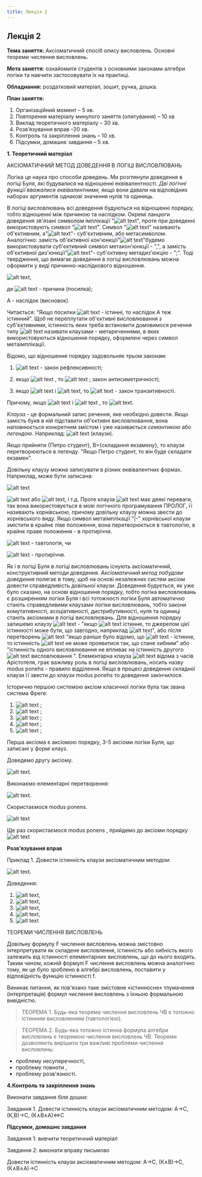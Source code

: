 ```yaml
---
title: Лекція 2
---
```


## Лекція 2

**Тема заняття:** Аксіоматичний спосіб опису висловлень. Основні теореми числення висловлень.

**Мета заняття:** ознайомити студентів з основними законами алгебри логіки та навчити застосовувати їх на практиці.

**Обладнання:**  роздатковий матеріал, зошит, ручка, дошка.

**План заняття:**

1.	Організаційний момент – 5 хв.
2.	Повторення матеріалу минулого заняття (опитування) – 10 хв
3.	Виклад теоретичного матеріалу – 30 хв.
4.	Розв’язування вправ –20 хв.
5.	Контроль та закріплення знань – 10 хв.
6.	Підсумки, домашнє завдання – 5 хв.

**1.	Теоретичний матеріал**

АКСІОМАТИЧНИЙ МЕТОД ДОВЕДЕННЯ В ЛОГІЦІ ВИСЛОВЛЮВАНЬ

Логіка це наука про способи доведень. Ми розглянули доведення в логіці Буля, які будувалися на відношенні еквівалентності. *Дві логічні функції вважалися еквівалентними,* якщо вони давали на відповідних наборах аргументів однакові значення нулів та одиниць.

В логіці висловлювань всі доведення будуються на відношенні порядку, тобто відношенні між причиною та наслідком. Окремі ланцюги доведення зв'язані символом імплікації "![alt text]({{site.baseurl}}/img/images/image001.png)", проте при доведенні використовують символ "![alt text]({{site.baseurl}}/img/images/image002.png)". Символ "![alt text]({{site.baseurl}}/img/images/image001.png)" називають об'єктивним, а"![alt text]({{site.baseurl}}/img/images/image002.png)"- суб'єктивним, або метасимволом. Аналогічно: замість об'єктивної кон'юнкції"![alt text]({{site.baseurl}}/img/images/image003.png)"будемо використовувати суб'єктивний символ метакон'юнкції - ",", а замість об'єктивної диз'юнкції"![alt text]({{site.baseurl}}/img/images/image004.png)"- суб'єктивну метадиз'юкцію - ";". Тоді твердження, що вимагає доведення в логіці висловлювань можна оформити у виді причинно-наслідкового відношення.

![alt text]({{site.baseurl}}/img/images/image005.png),

де ![alt text]({{site.baseurl}}/img/images/image006.png) - причина (посилка);

А - наслідок (висновок).

Читається: "Якщо посилки ![alt text]({{site.baseurl}}/img/images/image007.png) - істинні, то наслідок А теж істинний". Щоб не переплутати об'єктивні висловлювання з суб'єктивними, істинність яких треба встановити домовимося речення типу ![alt text]({{site.baseurl}}/img/images/image005.png) називати клаузами - метареченнями, в яких використовуються відношення порядку, оформлені через символ метаімплікації.

Відомо, що відношення порядку задовольняє трьом законам:

1. ![alt text]({{site.baseurl}}/img/images/image008.png) - закон рефлексивності;

2. якщо ![alt text]({{site.baseurl}}/img/images/image009.png) , то ![alt text]({{site.baseurl}}/img/images/image010.png) ; закон антисиметричності;

3. якщо ![alt text]({{site.baseurl}}/img/images/image009.png) і ![alt text]({{site.baseurl}}/img/images/image011.png), то ![alt text]({{site.baseurl}}/img/images/image012.png) - закон транзитивності.

Причому, якщо ![alt text]({{site.baseurl}}/img/images/image009.png) і ![alt text]({{site.baseurl}}/img/images/image013.png) , то ![alt text]({{site.baseurl}}/img/images/image014.png).

*Клауза* - це формальний запис речення, яке необхідно довести. Якщо замість букв в ній підставити об'єктивні висловлювання, вона наповнюється конкретним змістом і уже називається *семантикою* або *легендою*.
Наприклад: ![alt text]({{site.baseurl}}/img/images/image015.png) (клаузи).

Якщо прийняти {Петро студент}, B={складання екзамену}, то клаузи перетворюються в легенду. "Якщо Петро студент, то він буде складати екзамен".

Довільну клаузу можна записувати в різних еквівалентних формах. Наприклад, може бути записана:

![alt text]({{site.baseurl}}/img/images/image016.png)

![alt text]({{site.baseurl}}/img/images/image017.png) або ![alt text]({{site.baseurl}}/img/images/image018.png), і т.д.
Проте клауза ![alt text]({{site.baseurl}}/img/images/image016.png) має деякі переваги, так вона використовується в мові логічного програмування ПРОЛОГ, її називають *хорнівською*, причому довільну клаузу можна звести до хорнівського виду. Якщо символ метаімплікації "|-" хорнівської клаузи змістити в крайнє ліве положення, вона перетворюється в тавтологію, в крайнє праве положення - в протиріччя.

 ![alt text]({{site.baseurl}}/img/images/image019.png) - тавтологія, чи

![alt text]({{site.baseurl}}/img/images/image020.png) - протиріччя.

Як і в логіці Буля в логіці висловлювань існують аксіоматичний, конструктивний методи доведення.
*Аксіоматичний метод побудови доведення* полягає в тому, щоб на основі незалежних систем аксіом довести справедливість довільної клаузи.
Доведення будується, як уже було сказано, на основі відношення порядку, тобто логіка висловлювань є розширенням логіки Буля і всі тотожності логіки Буля автоматично стають справедливими клаузами логіки висловлювань, тобто закони комутативності, асоціативності, дистрибутивності, нуля та одиниці стають аксіомами в логіці висловлювань.
Для відношення порядку запишемо клаузу ![alt text]({{site.baseurl}}/img/images/image021.png) - "якщо ![alt text]({{site.baseurl}}/img/images/image022.png) істинне, то джерелом цієї істинності може бути, що завгодно, наприклад ![alt text]({{site.baseurl}}/img/images/image023.png)", або після перетворень ![alt text]({{site.baseurl}}/img/images/image024.png) "якщо раніше було відомо, що ![alt text]({{site.baseurl}}/img/images/image022.png) - істинне, то істинність ![alt text]({{site.baseurl}}/img/images/image025.png) не може проявитися так, що стане хибним" або "істинність одного висловлювання не впливає на істинність другого ![alt text]({{site.baseurl}}/img/images/image022.png) висловлювання ". Елементарна клауза ![alt text]({{site.baseurl}}/img/images/image026.png) відома з часів Арістотеля, грає важливу роль в логіці висловлювань, носить назву modus ponehs - правило відділення. Якщо в процесі доведення складної клаузи її звести до клаузи modus ponehs то доведення закінчилося.

Історично першою системою аксіом класичної логіки була так звана система Фреге:

1. ![alt text]({{site.baseurl}}/img/images/image027.png)  ;
2. ![alt text]({{site.baseurl}}/img/images/image028.png)  ;
3. ![alt text]({{site.baseurl}}/img/images/image029.png)  ;
4. ![alt text]({{site.baseurl}}/img/images/image030.png)  ;
5. ![alt text]({{site.baseurl}}/img/images/image031.png) ;

Перша аксіома є аксіомою порядку, 3-5 аксіоми логіки Буля, що записані у формі клауз.

Доведемо другу аксіому.

![alt text]({{site.baseurl}}/img/images/image028.png).

Виконаємо елементарні перетворення:

![alt text]({{site.baseurl}}/img/images/image032.png).

Скористаємося modus ponens.

![alt text]({{site.baseurl}}/img/images/image033.png)

Ще раз скористаємося modus ponens , прийдемо до аксіоми порядку ![alt text]({{site.baseurl}}/img/images/image034.png)  

**Розв’язування вправ**

Приклад 1.
Довести істинність клаузи аксіоматичним методом:

![alt text]({{site.baseurl}}/img/images/image035.png).

Доведення:

1. ![alt text]({{site.baseurl}}/img/images/image036.png),
2. ![alt text]({{site.baseurl}}/img/images/image037.png),
3. ![alt text]({{site.baseurl}}/img/images/image038.png),
4. ![alt text]({{site.baseurl}}/img/images/image039.png),
5. ![alt text]({{site.baseurl}}/img/images/image040.png)

ТЕОРЕМИ ЧИСЛЕННЯ ВИСЛОВЛЕНЬ

Довільну формулу F числення висловлень можна змістовно інтерпретувати як складене висловлення, істинність або хибність якого залежить від істинності елементарних висловлень, що до нього входять. Таким чином, кожній формулі F числення висловлень можна аналогічно тому, як це було зроблено в алгебрі висловлень, поставити у відповідність функцію істинності f.

Виникає питання, як пов'язано таке змістовне «істинносне» тлумачення (інтерпретація) формул числення висловлень з їхньою формальною вивідністю.

>ТЕОРЕМА 1.		 Будь-яка теорема числення висловлень ЧВ є тотожно істинним висловленням (тавтологією).

>ТЕОРЕМА 2. 	Будь-яка тотожно істинна формула алгебри висловлень є теоремою числення висловлень ЧВ.
Теореми дозволяють вирішити три важливі проблеми числення висловлень:

-	проблему несуперечності,
-	проблему повноти ,
-	проблему розв'язності.

**4.Контроль та закріплення знань**

Виконати завдання біля дошки:

Завдання 1. Довести істинність клаузи аксіоматичним методом:
А→С,  (К,В)→С,  (К∧В∧А)⇔С

**Підсумки, домашнє завдання**

Завдання 1: вивчити теоретичний матеріал

Завдання 2: виконати вправу письмово

Довести істинність клаузи аксіоматичним методом:
А→С,  (К∧В)→С,  (К∧В∧А)→С
